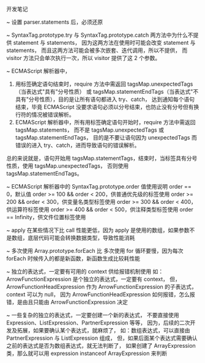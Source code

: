 开发笔记

~ 设置 parser.statements 后，必须还原
   
~ SyntaxTag.prototype.try 与 SyntaxTag.prototype.catch 两方法中为什么不提供 statement 与 statements，
  因为这两方法在使用时可能会改变 statement 与 statements，
  而且这两方法可能会被多次嵌套、迭代调用，所以不提供，
  而 visitor 方法只会单次执行一次，所以 visitor 提供了这 2 个参数。

~ ECMAScript 解析器中，
   1. 用标签确定语句结束时，require 方法中需返回 tagsMap.unexpectedTags（当表达式"具有"分号性质）
       或 tagsMap.statementEndTags（当表达式"不具有"分号性质），目的是让所有语句都进入 try、catch，
	   达到通知每个语句结束，毕竟 ECMAScript 没要求语句必须以分号结束，也防止没有分号但有换行符的情况被错误解析。
   2. ECMAScript 解析器中，所有用标签确定语句开始时，require 方法中需返回 tagsMap.statements，
       而不是 tagsMap.unexpectedTags 或 tagsMap.statementEndTags，
       目的是不要让语句因为 unexpectedTags 而错误的进入 try、catch，进而导致语句的错误解析。
	   
   总的来说就是，语句开始用 tagsMap.statementTags，结束时，当标签具有分号性质，使用 tagsMap.unexpectedTags，
   否则使用 tagsMap.statementEndTags。
   
~ ECMAScript 解析器中的 SyntaxTag.prototype.order 值使用说明
  order == 0，默认值
  order >= 100 && order < 200，供普通优先级的标签使用
  order >= 200 && order < 300，供变量名类型标签使用
  order >= 300 && order < 400，供运算符标签使用
  order >= 400 && order < 500，供注释类型标签使用
  order == Infinity，供文件位置标签使用


~ apply 在某些情况下比 call 性能更低，因为 apply 是使用的数组，如果参数不是数组，底层代码可能会转换数据类型，导致性能消耗

~ 多次使用 Array.prototype.forEach 比 多次使用 for 循环要慢，因为每次 forEach 时候传入的都是新函数，新函数生成比较耗性能

~ 独立的表达式，一定要有可用的 context 供给报错机制使用
  如：ArrowFunctionExpression 是个独立的表达式，一定要有 context，
  但，ArrowFunctionHeadExpression 作为 ArrowFunctionExpression 的子表达式，context 可以为 null，
  因为 ArrowFunctionHeadExpression 如何报错，怎么报错，是由且只能由 ArrowFunctionExpression 决定

~ 一些复杂的独立的表达式，一定要创建一个新的表达式，
  不要直接使用 Expression、ListExpression、PartnerExpression 等等，
  因为，后续的二次开发及拓展，如果要确认某个表达式，就麻烦了，
  如：数组表达式，可以直接由 PartnerExpression 与 ListExpression 组成，
  但，如果后面某个表达式需要确认之前的表达式是否为数组表达式，就无法判断了，
  如果创建了 ArrayExpression 类，那么就可以用 expression instanceof ArrayExpression 来判断
